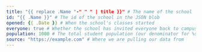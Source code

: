 ```yaml
---
title: "{{ replace .Name "-" " " | title }}" # The name of the school
id: "{{ .Name }}" # The id of the school in the JSON blob
opened: {{ .Date }} # When the school's classes started
everyone: true # Whether the school has invited everyone back to campus
population: 1000 # The total student population (our denominator for %s).
source: "https://example.com" # Where we are pulling our data from
---
```

